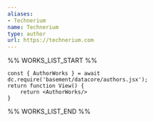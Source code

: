 ```yaml
---
aliases:
- Technerium
name: Technerium
type: author
url: https://technerium.com
---
```



%% WORKS_LIST_START %%

```datacorejsx
const { AuthorWorks } = await dc.require('basement/datacore/authors.jsx');
return function View() {
    return <AuthorWorks/>
}
```
%% WORKS_LIST_END %%